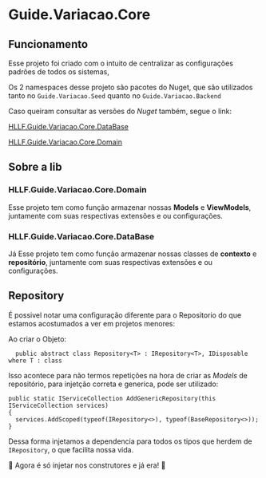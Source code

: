 # Guide.Variacao.Core

## Funcionamento

Esse projeto foi criado com o intuito de centralizar as configurações padrões de todos os sistemas,

Os 2 namespaces desse projeto são pacotes do Nuget, que são utilizados tanto no `Guide.Variacao.Seed` quanto no `Guide.Variacao.Backend`

Caso queiram consultar as versões do *Nuget* também, segue o link:

[HLLF.Guide.Variacao.Core.DataBase](https://www.nuget.org/packages/HLLF.Guide.Variacao.Core.DataBase/)

[HLLF.Guide.Variacao.Core.Domain](https://www.nuget.org/packages/HLLF.Guide.Variacao.Core.Domain/)

## Sobre a lib
### HLLF.Guide.Variacao.Core.Domain
Esse projeto tem como função armazenar nossas **Models** e **ViewModels**, juntamente com suas respectivas extensões e ou configurações.


### HLLF.Guide.Variacao.Core.DataBase
Já Esse projeto tem como função armazenar nossas classes de **contexto** e **repositório**, juntamente com suas respectivas extensões e ou configurações.

## Repository
É possivel notar uma configuração diferente para o Repositorio do que estamos acostumados a ver em projetos menores:

Ao criar o Objeto:
```
  public abstract class Repository<T> : IRepository<T>, IDisposable where T : class
```

Isso acontece para não termos repetições na hora de criar as *Models* de repositório, para injetção correta e generica, pode ser utilizado:

```
public static IServiceCollection AddGenericRepository(this IServiceCollection services)
{
  services.AddScoped(typeof(IRepository<>), typeof(BaseRepository<>));
}
```

Dessa forma injetamos a dependencia para todos os tipos que herdem de `IRepository`, o que facilita nossa vida.

:tada: Agora é só injetar nos construtores e já era! :tada:

